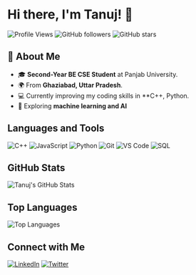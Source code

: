 # Hi there, I'm Tanuj! 👋

![Profile Views](https://komarev.com/ghpvc/?username=TanujRajput&label=Profile%20Views&color=0e75b6&style=flat)
![GitHub followers](https://img.shields.io/github/followers/Tanuj26Rajput?label=Followers&style=social)
![GitHub stars](https://img.shields.io/github/stars/Tanuj26Rajput?label=Stars&style=social)

## 🌟 About Me
- 🎓 **Second-Year BE CSE Student** at Panjab University.
- 🌍 From **Ghaziabad, Uttar Pradesh**.
- 💻 Currently improving my coding skills in **C++, Python.
- 🌱 Exploring **machine learning and AI**

## Languages and Tools

![C++](https://img.shields.io/badge/-C++-00599C?&logo=C%2B%2B&logoColor=white)
![JavaScript](https://img.shields.io/badge/-JavaScript-000?&logo=JavaScript)
![Python](https://img.shields.io/badge/-Python-000?&logo=Python)
![Git](https://img.shields.io/badge/-Git-000?&logo=Git)
![VS Code](https://img.shields.io/badge/-VS%20Code-000?&logo=Visual%20Studio%20Code)
![SQL](https://img.shields.io/badge/-SQL-003B57?&logo=MySQL&logoColor=white)

## GitHub Stats

![Tanuj's GitHub Stats](https://github-readme-stats.vercel.app/api?username=Tanuj26Rajput&show_icons=true&theme=radical)

## Top Languages

![Top Languages](https://github-readme-stats.vercel.app/api/top-langs/?username=Tanuj26Rajput&layout=compact&theme=radical)

## Connect with Me

[![LinkedIn](https://img.shields.io/badge/LinkedIn-000?style=for-the-badge&logo=linkedin&logoColor=0A66C2)](https://www.linkedin.com/in/tanuj26rajput)
[![Twitter](https://img.shields.io/badge/Twitter-000?style=for-the-badge&logo=twitter&logoColor=1DA1F2)](https://twitter.com/Tanuj26Rajput)
